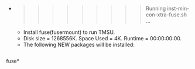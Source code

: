 * >>>>>>>>> Running inst-min-con-xtra-fuse.sh ...
  * Install fuse(fusermount) to run TMSU.
  * Disk size = 1268556K. Space Used = 4K. Runtime = 00:00:00:00.
  * The following NEW packages will be installed:
  ```bash
fuse*
  ```
